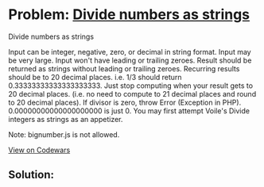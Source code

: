 # Problem: [Divide numbers as strings](https://www.codewars.com/kata/divide-numbers-as-strings)

Divide numbers as strings

Input can be integer, negative, zero, or decimal in string format.
Input may be very large.
Input won't have leading or trailing zeroes.
Result should be returned as strings without leading or trailing zeroes.
Recurring results should be to 20 decimal places. i.e. 1/3 should return 0.33333333333333333333. Just stop computing when your result gets to 20 decimal places. (i.e. no need to compute to 21 decimal places and round to 20 decimal places).
If divisor is zero, throw Error (Exception in PHP).
0.00000000000000000000 is just 0.
You may first attempt Voile's Divide integers as strings as an appetizer.

Note: bignumber.js is not allowed.

[View on Codewars](https://www.codewars.com/kata/divide-numbers-as-strings)

## Solution:
